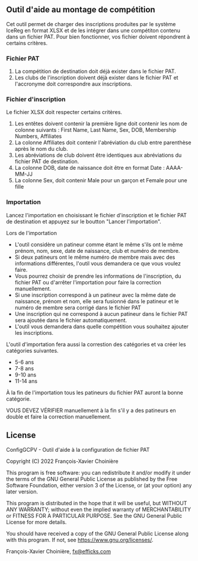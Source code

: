 ﻿## Outil d'aide au montage de compétition

Cet outil permet de charger des inscriptions produites par le système IceReg en
format XLSX et de les intégrer dans une compétiton contenu dans un fichier PAT.
Pour bien fonctionner, vos fichier doivent répondrent à certains critères.

### Fichier PAT
1. La compétition de destination doit déjà exister dans le fichier PAT.
2. Les clubs de l'inscription doivent déjà exister dans le fichier PAT et l'accronyme doit correspondre aux inscriptions.

### Fichier d'inscription
Le fichier XLSX doit respecter certains critères.

1. Les entêtes doivent contenir la première ligne doit contenir les nom de colonne suivants : First Name, Last Name, Sex, DOB, Membership Numbers, Affiliates
2. La colonne Affiliates doit contenir l'abréviation du club entre parenthèse après le nom du club.
3. Les abréviations de club doivent être identiques aux abréviations du fichier PAT de destination.
4. La colonne DOB, date de naissance doit être en format Date : AAAA-MM-JJ
5. La colonne Sex, doit contenir Male pour un garçon et Female pour une fille

### Importation

Lancez l'importation en choisissant le fichier d'inscription et le fichier PAT de destination et appuyez sur le boutton "Lancer l'importation".

Lors de l'importation
* L'outil considère un patineur comme étant le même s'ils ont le même prénom, nom, sexe, date de naissance, club et numéro de membre.
* Si deux patineurs ont le même numéro de membre mais avec des informations différentes, l'outil vous demandera ce que vous voulez faire.
* Vous pourrez choisir de prendre les informations de l'inscription, du fichier PAT ou d'arrêter l'importation pour faire la correction manuellement.
* Si une inscription correspond à un patineur avec la même date de naissance, prénom et nom, elle sera fusionné dans le patineur et le numéro de membre sera corrigé dans le fichier PAT
* Une inscription qui ne correspond à aucun patineur dans le fichier PAT sera ajoutée dans le fichier automatiquement.
* L'outil vous demandera dans quelle compétition vous souhaitez ajouter les inscriptions.

L'outil d'importation fera aussi la correstion des catégories et va créer les catégories suivantes.
* 5-6 ans
* 7-8 ans
* 9-10 ans
* 11-14 ans

À la fin de l'importation tous les patineurs du fichier PAT auront la bonne catégorie.

VOUS DEVEZ VÉRIFIER manuellement à la fin s'il y a des patineurs en double et faire la correction manuellement.

## License
ConfigGCPV - Outil d'aide à la configuration de fichier PAT

Copyright (C) 2022  François-Xavier Choinière

This program is free software: you can redistribute it and/or modify
it under the terms of the GNU General Public License as published by
the Free Software Foundation, either version 3 of the License, or
(at your option) any later version.

This program is distributed in the hope that it will be useful,
but WITHOUT ANY WARRANTY; without even the implied warranty of
MERCHANTABILITY or FITNESS FOR A PARTICULAR PURPOSE.  See the
GNU General Public License for more details.

You should have received a copy of the GNU General Public License
along with this program.  If not, see <https://www.gnu.org/licenses/>.

François-Xavier Choinière, fx@efficks.com